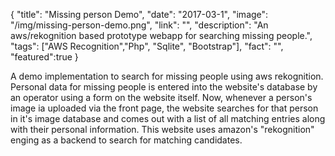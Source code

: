 {
  "title": "Missing person Demo",
  "date": "2017-03-1",
  "image": "/img/missing-person-demo.png",
  "link": "",
  "description": "An aws/rekognition based prototype webapp for searching missing people.",
  "tags": ["AWS Recognition","Php", "Sqlite", "Bootstrap"],
  "fact": "",
  "featured":true
}

A demo implementation to search for missing people using aws rekognition. Personal data for missing people is entered into the website's database by an operator using a form on the website itself. Now, whenever a person's image ia uploaded via the front page, the website searches for that person in it's image database and comes out with a list of all matching entries along with their personal information. This website uses amazon's "rekognition" enging as a backend to search for matching candidates.
